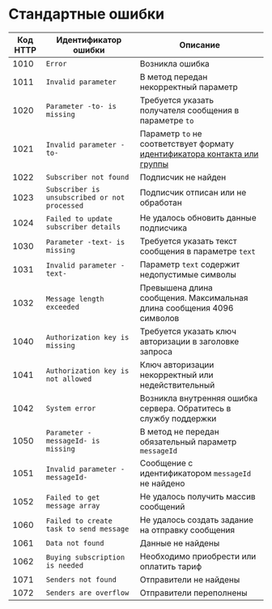 # Стандартные ошибки

Код HTTP | Идентификатор ошибки | Описание
----- | ----- | -----
1010 | `Error` | Возникла ошибка
1011 | `Invalid parameter` | В метод передан некорректный параметр
1020 | `Parameter -to- is missing` | Требуется указать получателя сообщения в параметре `to`
1021 | `Invalid parameter -to-` | Параметр `to` не соответствует формату [идентификатора контакта или группы](chat-id.md)
1022 | `Subscriber not found` | Подписчик не найден
1023 | `Subscriber is unsubscribed or not processed` | Подписчик отписан или не обработан
1024 | `Failed to update subscriber details` | Не удалось обновить данные подписчика
1030 | `Parameter -text- is missing` | Требуется указать текст сообщения в параметре `text`
1031 | `Invalid parameter -text-` | Параметр `text` содержит недопустимые символы
1032 | `Message length exceeded` | Превышена длина сообщения. Максимальная длина сообщения 4096 символов
1040 | `Authorization key is missing` | Требуется указать ключ авторизации в заголовке запроса
1041 | `Authorization key is not allowed` | Ключ авторизации некорректный или недействительный
1042 | `System error` | Возникла внутренняя ошибка сервера. Обратитесь в службу поддержки
1050 | `Parameter -messageId- is missing` | В метод не передан обязательный параметр `messageId`
1051 | `Invalid parameter -messageId-` | Сообщение с идентификатором `messageId` не найдено
1052 | `Failed to get message array` | Не удалось получить массив сообщений
1060 | `Failed to create task to send message` | Не удалось создать задание на отправку сообщения
1061 | `Data not found` | Данные не найдены
1062 | `Buying subscription is needed` | Необходимо приобрести или оплатить тариф
1071 | `Senders not found` | Отправители не найдены
1072 | `Senders are overflow` | Отправители переполнены